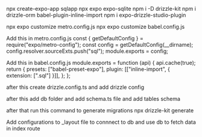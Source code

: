 npx create-expo-app sqlapp
npx expo expo-sqlite
npm i -D drizzle-kit
npm i drizzle-orm babel-plugin-inline-import
npm i expo-drizzle-studio-plugin

npx expo customize metro.config.js
npx expo customize babel.config.js

Add this in metro.config.js
const { getDefaultConfig } = require("expo/metro-config");
const config = getDefaultConfig(\_\_dirname);
config.resolver.sourceExts.push("sql");
module.exports = config;

Add this in babel.config.js
module.exports = function (api) {
api.cache(true);
return {
presets: ["babel-preset-expo"],
plugin: [["inline-import", { extension: [".sql"] }]],
};
};

after this create drizzle.config.ts
and add drizzle config

after this add db folder and add schema.ts file
and add tables schema

after that run this command to generate migrations
npx drizzle-kit generate

Add configurations to \_layout file to connnect to db
and use db to fetch data in index route
